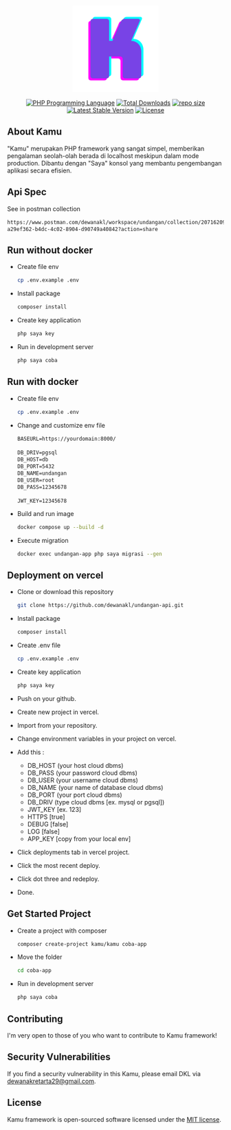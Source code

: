 <p align="center"><img src="https://raw.githubusercontent.com/dewanakl/Kamu/main/public/kamu.png" width="200" alt="kamu"></p>

<p align="center">
<a href="https://php.net"><img src="https://img.shields.io/packagist/dependency-v/kamu/framework/php.svg" alt="PHP Programming Language"></a>
<a href="https://packagist.org/packages/kamu/framework"><img src="https://img.shields.io/packagist/dt/kamu/framework" alt="Total Downloads"></a>
<a href="https://github.com/dewanakl/framework"><img src="https://img.shields.io/github/repo-size/dewanakl/framework" alt="repo size"></a>
<a href="https://packagist.org/packages/kamu/framework"><img src="https://img.shields.io/packagist/v/kamu/framework" alt="Latest Stable Version"></a>
<a href="https://packagist.org/packages/kamu/framework"><img src="https://img.shields.io/packagist/l/kamu/framework" alt="License"></a>
</p>

## About Kamu

"Kamu" merupakan PHP framework yang sangat simpel, memberikan pengalaman seolah-olah berada di localhost meskipun dalam mode production. Dibantu dengan "Saya" konsol yang membantu pengembangan aplikasi secara efisien.

## Api Spec

See in postman collection
```url
https://www.postman.com/dewanakl/workspace/undangan/collection/20716209-a29ef362-b4dc-4c02-8904-d90749a40842?action=share
```

## Run without docker

- Create file env

    ```bash
    cp .env.example .env
    ```

- Install package

    ```bash
    composer install
    ```

- Create key application

    ```bash
    php saya key
    ```

- Run in development server

    ```bash
    php saya coba
    ```

## Run with docker

- Create file env

    ```bash
    cp .env.example .env
    ```

- Change and customize env file

    ```text
    BASEURL=https://yourdomain:8000/

    DB_DRIV=pgsql
    DB_HOST=db
    DB_PORT=5432
    DB_NAME=undangan
    DB_USER=root
    DB_PASS=12345678

    JWT_KEY=12345678
    ```

- Build and run image

    ```bash
    docker compose up --build -d
    ```

- Execute migration

    ```bash
    docker exec undangan-app php saya migrasi --gen
    ```


## Deployment on vercel

- Clone or download this repository

    ```bash
    git clone https://github.com/dewanakl/undangan-api.git
    ```

- Install package

    ```bash
    composer install
    ```

- Create .env file

    ```bash
    cp .env.example .env
    ```

- Create key application

    ```bash
    php saya key
    ```

- Push on your github.
- Create new project in vercel.
- Import from your repository.
- Change environment variables in your project on vercel.
- Add this :
  - DB_HOST (your host cloud dbms)
  - DB_PASS (your password cloud dbms)
  - DB_USER (your username cloud dbms)
  - DB_NAME (your name of database cloud dbms)
  - DB_PORT (your port cloud dbms)
  - DB_DRIV (type cloud dbms [ex. mysql or pgsql])
  - JWT_KEY [ex. 123]
  - HTTPS [true]
  - DEBUG [false]
  - LOG [false]
  - APP_KEY [copy from your local env]
- Click deployments tab in vercel project.
- Click the most recent deploy.
- Click dot three and redeploy.
- Done.

## Get Started Project

- Create a project with composer

    ```bash
    composer create-project kamu/kamu coba-app
    ```

- Move the folder

    ```bash
    cd coba-app
    ```

- Run in development server

    ```bash
    php saya coba
    ```

## Contributing

I'm very open to those of you who want to contribute to Kamu framework!

## Security Vulnerabilities

If you find a security vulnerability in this Kamu, please email DKL via [dewanakretarta29@gmail.com](mailto:dewanakretarta29@gmail.com).

## License

Kamu framework is open-sourced software licensed under the [MIT license](https://opensource.org/licenses/MIT).
